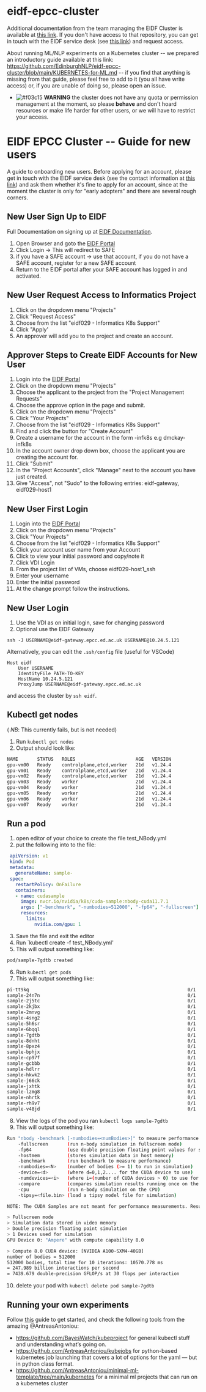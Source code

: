 # eidf-epcc-cluster

Additional documentation from the team managing the EIDF Cluster is available at [this link](https://git.ecdf.ed.ac.uk/gpu_cluster_support/eidf.gpu.cluster.docs). If you don't have access to that repository, you can get in touch with the EIDF service desk (see [this link](https://www.ed.ac.uk/edinburgh-international-data-facility/services/computing/gpu-cluster)) and request access.

About running ML/NLP experiments on a Kubernetes cluster -- we prepared an introductory guide available at this link: https://github.com/EdinburghNLP/eidf-epcc-cluster/blob/main/KUBERNETES-for-ML.md -- if you find that anything is missing from that guide, please feel free to add to it (you all have write access) or, if you are unable of doing so, please open an issue.

- ![#f03c15](https://placehold.co/15x15/f03c15/f03c15.png) **WARNING** the cluster does not have any quota or permission management at the moment, so please **behave** and don't hoard resources or make life harder for other users, or we will have to restrict your access.

# EIDF EPCC Cluster -- Guide for new users

A guide to onboarding new users. Before applying for an account, please get in touch with the EIDF service desk (see the contact information at [this link](https://www.ed.ac.uk/edinburgh-international-data-facility/services/computing/gpu-cluster)) and ask them whether it's fine to apply for an account, since at the moment the cluster is only for "early adopters" and there are several rough corners.

## New User Sign Up to EIDF

Full Documentation on signing up at [EIDF Documentation](https://epcced.github.io/eidf-docs/).

1. Open Browser and goto the [EIDF Portal](https://portal.eidf.ac.uk)
2. Click Login -> This will redirect to SAFE
3. if you have a SAFE account -> use that account, if you do not have a SAFE account, register for a new SAFE account
4. Return to the EIDF portal after your SAFE account has logged in and activated.

## New User Request Access to Informatics Project

1. Click on the dropdown menu "Projects" 
2. Click "Request Access"
3. Choose from the list "eidf029 - Informatics K8s Support"
4. Click "Apply'
5. An approver will add you to the project and create an account.

## Approver Steps to Create EIDF Accounts for New User

1. Login into the [EIDF Portal](https://portal.eidf.ac.uk)
2. Click on the dropdown menu "Projects"
3. Choose the applicant to the project from the "Project Management Requests"
4. Choose the approve option in the page and submit.
5. Click on the dropdown menu "Projects"
6. Click "Your Projects"
7. Choose from the list "eidf029 - Informatics K8s Support"
8. Find and click the button for "Create Account"
9. Create a username for the account in the form <initial><surname>-infk8s e.g dmckay-infk8s
10. In the account owner drop down box, choose the applicant you are creating the account for.
11. Click "Submit"
12. In the "Project Accounts", click "Manage" next to the account you have just created.
13. Give "Access", not "Sudo" to the following entries: eidf-gateway, eidf029-host1

## New User First Login

1. Login into the [EIDF Portal](https://portal.eidf.ac.uk)
2. Click on the dropdown menu "Projects"
3. Click "Your Projects"
4. Choose from the list "eidf029 - Informatics K8s Support"
5. Click your account user name from your Account
6. Click to view your initial password and copy/note it
7. Click VDI Login
8. From the project list of VMs, choose eidf029-host1_ssh
9. Enter your username
10. Enter the initial password
11. At the change prompt follow the instructions.

## New User Login

1. Use the VDI as on initial login, save for changing password
2. Optional use the EIDF Gateway
```
ssh -J USERNAME@eidf-gateway.epcc.ed.ac.uk USERNAME@10.24.5.121
```
Alternatively, you can edit the `.ssh/config` file (useful for VSCode)
```
Host eidf
    User USERNAME
    IdentityFile PATH-TO-KEY
    HostName 10.24.5.121
    ProxyJump USERNAME@eidf-gateway.epcc.ed.ac.uk
```
and access the cluster by `ssh eidf`.

## Kubectl get nodes
( *NB*: This currently fails, but is not needed)

1. Run `kubectl get nodes`
2. Output should look like:

```bash
NAME       STATUS   ROLES                      AGE   VERSION
gpu-vm00   Ready    controlplane,etcd,worker   21d   v1.24.4
gpu-vm01   Ready    controlplane,etcd,worker   21d   v1.24.4
gpu-vm02   Ready    controlplane,etcd,worker   21d   v1.24.4
gpu-vm03   Ready    worker                     21d   v1.24.4
gpu-vm04   Ready    worker                     21d   v1.24.4
gpu-vm05   Ready    worker                     21d   v1.24.4
gpu-vm06   Ready    worker                     21d   v1.24.4
gpu-vm07   Ready    worker                     21d   v1.24.4
```

## Run a pod

1. open editor of your choice to create the file test_NBody.yml
2. put the following into to the file:

```yaml
 apiVersion: v1
 kind: Pod
 metadata:
   generateName: sample-
 spec:
   restartPolicy: OnFailure
   containers:
   - name: cudasample
     image: nvcr.io/nvidia/k8s/cuda-sample:nbody-cuda11.7.1
     args: ["-benchmark", "-numbodies=512000", "-fp64", "-fullscreen"]
     resources:
       limits:
          nvidia.com/gpu: 1
```

3. Save the file and exit the editor
4. Run `kubectl create -f test_NBody.yml'
5. This will output something like:

```bash
pod/sample-7gdtb created
```
6. Run `kubectl get pods`
7. This will output something like:

```bash
pi-tt9kq                                                          0/1     Completed   0              24h
sample-24n7n                                                      0/1     Completed   0              24h
sample-2j5tc                                                      0/1     Completed   0              24h
sample-2kjbx                                                      0/1     Completed   0              24h
sample-2mnvg                                                      0/1     Completed   0              24h
sample-4sng2                                                      0/1     Completed   0              24h
sample-5h6sr                                                      0/1     Completed   0              24h
sample-6bqql                                                      0/1     Completed   0              24h
sample-7gdtb                                                      0/1     Completed   0              39s
sample-8dnht                                                      0/1     Completed   0              24h
sample-8pxz4                                                      0/1     Completed   0              24h
sample-bphjx                                                      0/1     Completed   0              24h
sample-cp97f                                                      0/1     Completed   0              24h
sample-gcbbb                                                      0/1     Completed   0              24h
sample-hdlrr                                                      0/1     Completed   0              24h
sample-hkwk2                                                      0/1     Completed   0              24h
sample-j66ck                                                      0/1     Completed   0              24h
sample-jxhtk                                                      0/1     Completed   0              24h
sample-lzmg8                                                      0/1     Completed   0              24h
sample-nhrtk                                                      0/1     Completed   0              24h
sample-rh9v7                                                      0/1     Completed   0              24h
sample-v48jd                                                      0/1     Completed   0              24h
```

8. View the logs of the pod you ran `kubectl logs sample-7gdtb`
9. This will output something like:

```bash
Run "nbody -benchmark [-numbodies=<numBodies>]" to measure performance.
	-fullscreen       (run n-body simulation in fullscreen mode)
	-fp64             (use double precision floating point values for simulation)
	-hostmem          (stores simulation data in host memory)
	-benchmark        (run benchmark to measure performance) 
	-numbodies=<N>    (number of bodies (>= 1) to run in simulation) 
	-device=<d>       (where d=0,1,2.... for the CUDA device to use)
	-numdevices=<i>   (where i=(number of CUDA devices > 0) to use for simulation)
	-compare          (compares simulation results running once on the default GPU and once on the CPU)
	-cpu              (run n-body simulation on the CPU)
	-tipsy=<file.bin> (load a tipsy model file for simulation)

NOTE: The CUDA Samples are not meant for performance measurements. Results may vary when GPU Boost is enabled.

> Fullscreen mode
> Simulation data stored in video memory
> Double precision floating point simulation
> 1 Devices used for simulation
GPU Device 0: "Ampere" with compute capability 8.0

> Compute 8.0 CUDA device: [NVIDIA A100-SXM4-40GB]
number of bodies = 512000
512000 bodies, total time for 10 iterations: 10570.778 ms
= 247.989 billion interactions per second
= 7439.679 double-precision GFLOP/s at 30 flops per interaction
```
10. delete your pod with `kubectl delete pod sample-7gdtb`
	
## Running your own experiments
	
Follow [this](https://github.com/AntreasAntoniou/minimal-ml-template/tree/main/kubernetes) guide to get started, and check the following tools from the amazing @AntreasAntoniou:

- https://github.com/BayesWatch/kubeproject for general kubectl stuff and understanding what’s going on.
- https://github.com/AntreasAntoniou/kubejobs for python-based kubernetes job launching that covers a lot of options for the yaml — but in python class format.
- https://github.com/AntreasAntoniou/minimal-ml-template/tree/main/kubernetes for a minimal ml projects that can run on a kubernetes cluster
